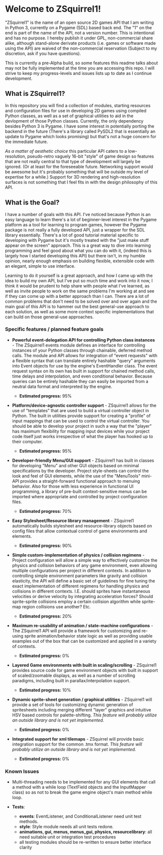 # Welcome to ZSquirrel1!

"ZSquirrel1" is the name of an open source 2D games API that I am writing in Python 3, currently on a Pygame (SDL) based back end. The "1" on the end is part of the name of the API, not a version number. This is intentional and has no purpose. I hereby publish it under GPL, non-commercial share alike, although stand-alone derivate products (i.e. games or software made using the API) are waived of the non-commercial reservation (Subject to my discretion, ask if you have questions).

This is currently a pre-Alpha build, so some features this readme talks about may not be fully implemented at the time you are accessing this repo. I will strive to keep my progress-levels and issues lists up to date as I continue development.

## What is ZSquirrel1?

In this repository you will find a collection of modules, starting resources and configuration files for use in developing 2D games using compiled Python classes, as well as a set of graphical utilities to aid in the devlopment of those Python classes.  Currently, the only dependency besides Python 3 is Pygame. I have some interest in potentially porting the backend in the future (There's a library called PySDL2 that is essentially an update to Pygame which looks promising) but that's not a huge concern for the immediate future.

*As a matter of aesthetic choice* this particular API caters to a low-resolution, pseudo-retro vaguely 16-bit "style" of game design so features that are not really central to that type of development will largely be ignored. (Or at least for the foreseeable future. Networking support would be awesome but it's probably something that will be outside my level of expertise for a while.) Support for 3D rendering and high-resolution surfaces is not something that I feel fits in with the design philosophy of this API.

## What is the Goal?

I have a number of goals with this API. I've noticed because Python is an easy language to learn there's a lot of beginner-level interest in the Pygame platform as a tool for learning to program games, however the Pygame package is not really a fully developed API, just a wrapper for the SDL library essentially. There's a lot of good tutorial material specific to developing with Pygame but it's mostly treated with the "just make stuff appear on the screen" approach. This is a great way to dive into learning programming and feel good about what you can do with it, (indeed this is largely how I started developing this API) but there isn't, in my humble opinion, nearly enough emphasis on building flexible, extensible code with an elegant, simple to use interface.

Learning to do it yourself is a great approach, and how I came up with the idea to build my own API, but I've put so much time and work into it now, I think it would be prudent to help share with people what I've learned, as well as invite people to work on the same problems I'm working at and see if they can come up with a better approach than I can. There are a lot of common problems that don't need to be solved over and over again and the main goal of this API is to hammer out the best general-use approach to each solution, as well as some more context specific implementations that can build on those general-use approaches.

### Specific features / planned feature goals

* **Powerful event-delegation API for controlling Python class instances** - The ZSquirrel1 events module defines an interface for controlling instances of your Python classes through chainable, deferred method calls. The module and API allows for integration of "event requests" with a flexible syntax that can translate entirely hashable "query" arguments into Event objects for use by the engine's EventHandler class. The event request syntax on its own has built in support for chained method calls, time delays and interpolation, and even conditional behavior. Because queries can be entirely hashable they can easily be imported from a neutral data format and interpreted by the engine.
	* **Estimated progress:** 95%

* **Platform/device-agnostic controller support** - ZSquirrel1 allows for the use of "templates" that are used to build a virtual controller object in Python. The built in utilities provide support for creating a "profile" of input mappings that can be used to control the virtual controller. You should be able to develop your project in such a way that the "player" has maximum flexibility for mapping input devices while your project code itself just works irrespective of what the player has hooked up to their computer.
	* **Estimated progress:** 95%

* **Developer-friendly Menu/GUI support** - ZSquirrel1 has built in classes for developing "Menu" and other GUI objects based on minimal specifications by the developer. Project style-sheets can control the look and feel of GUI elements, while the use of the "MenuTools" mini-API provides a straight-forward functional approach to menuing behavior. Also for those with less experience in functional UI programming, a library of pre-built context-sensitive menus can be imported where appropriate and controlled by project configuration files.
	* **Estimated progress:** 70%

* **Easy Stylesheet/Resource library management** - ZSquirrel1 automatically builds stylesheet and resource-library objects based on config files that allow contextual control of game environments and elements.
	* **Estimated progress:** 90%

* **Simple custom-implementation of physics / collision regimens** - Project configuration will allow a simple way to effectively customize the physics and collision behaviors of any game environment, even allowing multiple configurations per project in different contexts. In addition to controlling simple environment parameters like gravity and collision elasticity, the API will define a basic set of guidelines for fine tuning the exact implementation of different regimens for handling physics and collisions in different contexts. I.E. should sprites have instantaneous velocities or derive velocity by integrating acceleration forces? Should sprite-sprite collisions employ a certain collision algorithm while sprite-map region collisions use another? Etc.
	* **Estimated progress:** 20%

* **Maximum re-usability of animation / state-machine configurations** - The ZSquirrel1 API will provide a framework for customizing and re-using sprite animation/behavior state logic as well as providing usable examples out of the box that can be customized and applied in a variety of contexts.
	* **Estimated progress:** 0%

* **Layered Game environments with built in scaling/scrolling** - ZSquirrel1 provides source code for game environment objects with built in support of scaled/zoomable displays, as well as a number of scrolling paradigms, including built in parallax/interpolation support.
	* **Estimated progress:** 10%

* **Dynamic sprite-sheet generation / graphical utilities** - ZSquirrel1 will provide a set of tools for customizing dynamic generation of spritesheets including merging different "layer" graphics and intuitive HSV based controls for palette-shifting. *This feature will probably utilize an outside library and is not yet implemented.*
	* **Estimated progress:** 0%

* **Integrated support for xml tilemaps** - ZSquirrel will provide basic integration support for the common .tmx format. *This feature will probably utilize an outside library and is not yet implemented.*
	* **Estimated progress:** 0%


### Known Issues

* Multi-threading needs to be implemented for any GUI elements that call a method with a while loop (TextField objects and the InputMapper class) so as not to break the game engine object's main method while loop.

* **Tests**:
	* **events**: EventListener, and ConditionalListener need unit test methods.
	* **style**: Style module needs all unit tests redone.
	* **animations, gui, menus, menus_gui, physics, resourcelibrary**: all need suitable unit or integration test procedures
	* all testing modules should be re-written to ensure better interface clarity